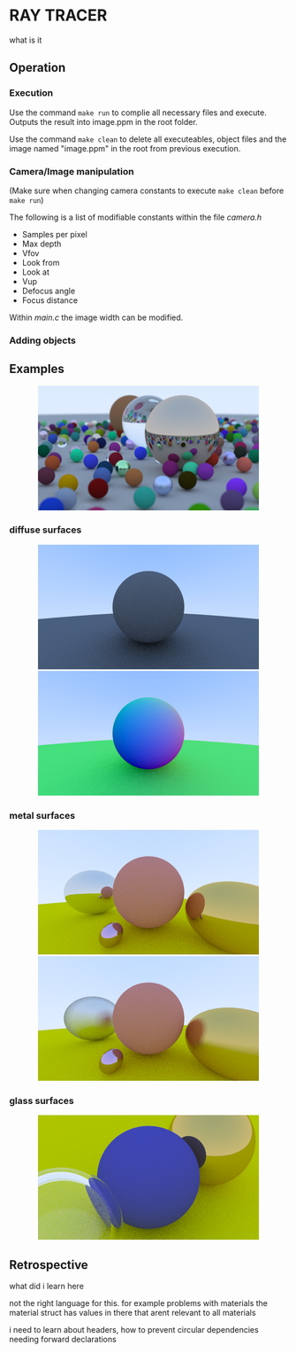 # RAY TRACER
what is it

## Operation
### Execution
Use the command `make run` to complie all necessary files and execute. Outputs the result into image.ppm in the root folder.

Use the command `make clean` to delete all executeables, object files and the image named "image.ppm" in the root from previous execution.

### Camera/Image manipulation
(Make sure when changing camera constants to execute `make clean` before `make run`)

The following is a list of modifiable constants within the file *camera.h*

* Samples per pixel
* Max depth
* Vfov
* Look from
* Look at
* Vup
* Defocus angle
* Focus distance

Within *main.c* the image width can be modified.



### Adding objects

## Examples
<p align="center">
  <img src="images/pngs/final_1_highres.png" width="400">
</p>

### diffuse surfaces
<p align="center">
  <img src="images/pngs/diffuse_4_lam.png" width="400">
  <img src="images/pngs/diffuse_5_lam_colour.png" width="400">
</p>

### metal surfaces
<p align="center">
  <img src="images/pngs/metal_2.png" width="400">
  <img src="images/pngs/metal_3_fuzzed.png" width="400">
</p>

### glass surfaces
<p align="center">
  <img src="images/pngs/camera_angle_1.png" width="400">
</p>


## Retrospective
what did i learn here

not the right language for this. for example problems with materials
the material struct has values in there that arent relevant to all materials

i need to learn about headers, how to prevent circular dependencies needing
forward declarations